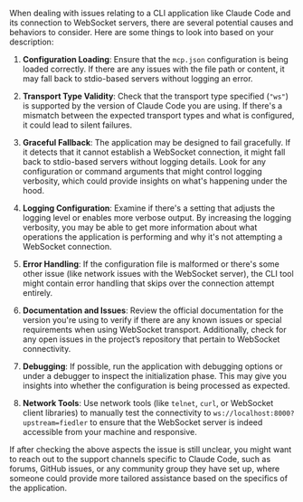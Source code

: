 When dealing with issues relating to a CLI application like Claude Code and its connection to WebSocket servers, there are several potential causes and behaviors to consider. Here are some things to look into based on your description:

1. **Configuration Loading**: Ensure that the `mcp.json` configuration is being loaded correctly. If there are any issues with the file path or content, it may fall back to stdio-based servers without logging an error.

2. **Transport Type Validity**: Check that the transport type specified (`"ws"`) is supported by the version of Claude Code you are using. If there's a mismatch between the expected transport types and what is configured, it could lead to silent failures.

3. **Graceful Fallback**: The application may be designed to fail gracefully. If it detects that it cannot establish a WebSocket connection, it might fall back to stdio-based servers without logging details. Look for any configuration or command arguments that might control logging verbosity, which could provide insights on what's happening under the hood.

4. **Logging Configuration**: Examine if there's a setting that adjusts the logging level or enables more verbose output. By increasing the logging verbosity, you may be able to get more information about what operations the application is performing and why it's not attempting a WebSocket connection.

5. **Error Handling**: If the configuration file is malformed or there's some other issue (like network issues with the WebSocket server), the CLI tool might contain error handling that skips over the connection attempt entirely.

6. **Documentation and Issues**: Review the official documentation for the version you're using to verify if there are any known issues or special requirements when using WebSocket transport. Additionally, check for any open issues in the project’s repository that pertain to WebSocket connectivity. 

7. **Debugging**: If possible, run the application with debugging options or under a debugger to inspect the initialization phase. This may give you insights into whether the configuration is being processed as expected.

8. **Network Tools**: Use network tools (like `telnet`, `curl`, or WebSocket client libraries) to manually test the connectivity to `ws://localhost:8000?upstream=fiedler` to ensure that the WebSocket server is indeed accessible from your machine and responsive.

If after checking the above aspects the issue is still unclear, you might want to reach out to the support channels specific to Claude Code, such as forums, GitHub issues, or any community group they have set up, where someone could provide more tailored assistance based on the specifics of the application.